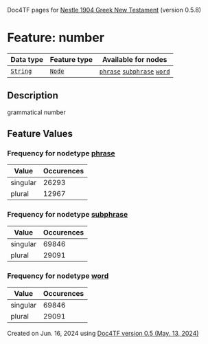 Doc4TF pages for [Nestle 1904 Greek New Testament](https://github.com/saulocantanhede/tfgreek2/tree/main/tf) (version 0.5.8)
# Feature: number
Data type|Feature type|Available for nodes
---|---|---
[`String`](featuresbydatatype.md#string)|[`Node`](featuresbytype.md#node)| [`phrase`](featuresbynodetype.md#phrase)  [`subphrase`](featuresbynodetype.md#subphrase)  [`word`](featuresbynodetype.md#word) 
## Description
grammatical number
## Feature Values
### Frequency for nodetype [phrase](featuresbynodetype.md#phrase)
Value|Occurences
---|---
singular|26293
plural|12967
### Frequency for nodetype [subphrase](featuresbynodetype.md#subphrase)
Value|Occurences
---|---
singular|69846
plural|29091
### Frequency for nodetype [word](featuresbynodetype.md#word)
Value|Occurences
---|---
singular|69846
plural|29091
 

Created on Jun. 16, 2024 using [Doc4TF version 0.5 (May. 13, 2024)](https://github.com/tonyjurg/Doc4TF/blob/main/CreateFeatureDoc.ipynb) 
